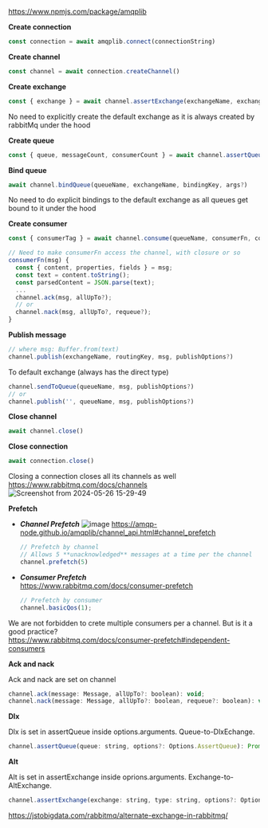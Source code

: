 https://www.npmjs.com/package/amqplib

__Create connection__
```javascript
const connection = await amqplib.connect(connectionString)
```

__Create channel__
```javascript
const channel = await connection.createChannel()
```

__Create exchange__
```javascript
const { exchange } = await channel.assertExchange(exchangeName, exchangeType, exchangeOptions?)
```
No need to explicitly create the default exchange as it is always created by rabbitMq under the hood

__Create queue__
```javascript
const { queue, messageCount, consumerCount } = await channel.assertQueue(queueName, queueOptions?)
```

__Bind queue__
```javascript
await channel.bindQueue(queueName, exchangeName, bindingKey, args?)
```
No need to do explicit bindings to the default exchange as all queues get bound to it under the hood

__Create consumer__
```javascript
const { consumerTag } = await channel.consume(queueName, consumerFn, consumerOptions?)
```

```javascript
// Need to make consumerFn access the channel, with closure or so
consumerFn(msg) {
  const { content, properties, fields } = msg;
  const text = content.toString();
  const parsedContent = JSON.parse(text);
  ...
  channel.ack(msg, allUpTo?);
  // or
  channel.nack(msg, allUpTo?, requeue?);
}
```

__Publish message__
```javascript
// where msg: Buffer.from(text)
channel.publish(exchangeName, routingKey, msg, publishOptions?)
```
To default exchange (always has the direct type)
```javascript
channel.sendToQueue(queueName, msg, publishOptions?)
// or
channel.publish('', queueName, msg, publishOptions?)
```

__Close channel__
```javascript
await channel.close()
```

__Close connection__
```javascript
await connection.close()
```
Closing a connection closes all its channels as well\
https://www.rabbitmq.com/docs/channels
![Screenshot from 2024-05-26 15-29-49](https://github.com/VIK2395/Rabbitmq/assets/50545334/81ca1532-824c-4bab-ace4-0c99dd949365)

__Prefetch__

- ___Channel Prefetch___
  ![image](https://github.com/VIK2395/Rabbitmq/assets/50545334/3840b288-9774-4330-923d-96abe0ecc2ec)
  https://amqp-node.github.io/amqplib/channel_api.html#channel_prefetch

  ```javascript
  // Prefetch by channel
  // Allows 5 **unacknowledged** messages at a time per the channel
  channel.prefetch(5)
  ```

- ___Consumer Prefetch___\
  https://www.rabbitmq.com/docs/consumer-prefetch

  ```javascript
  // Prefetch by consumer
  channel.basicQos(1);
  ```

We are not forbidden to crete multiple consumers per a channel. But is it a good practice?\
https://www.rabbitmq.com/docs/consumer-prefetch#independent-consumers

__Ack and nack__

Ack and nack are set on channel
```javascript
channel.ack(message: Message, allUpTo?: boolean): void;
channel.nack(message: Message, allUpTo?: boolean, requeue?: boolean): void;
```

__Dlx__

Dlx is set in assertQueue inside options.arguments. Queue-to-DlxEchange.
```javascript
channel.assertQueue(queue: string, options?: Options.AssertQueue): Promise<Replies.AssertQueue>;
````

__Alt__

Alt is set in assertExchange inside oprions.arguments. Exchange-to-AltExchange.
```javascript
channel.assertExchange(exchange: string, type: string, options?: Options.AssertExchange): Promise<Replies.AssertExchange>;
```

https://jstobigdata.com/rabbitmq/alternate-exchange-in-rabbitmq/
